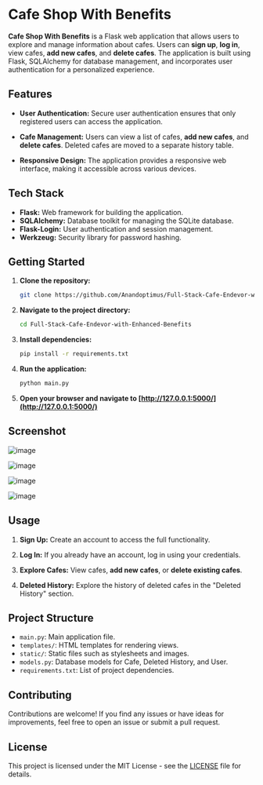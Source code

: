 # Cafe Shop With Benefits

**Cafe Shop With Benefits** is a Flask web application that allows users to explore and manage information about cafes. Users can **sign up**, **log in**, view cafes, **add new cafes**, and **delete cafes**. The application is built using Flask, SQLAlchemy for database management, and incorporates user authentication for a personalized experience.

## Features

- **User Authentication:** Secure user authentication ensures that only registered users can access the application.

- **Cafe Management:** Users can view a list of cafes, **add new cafes**, and **delete cafes**. Deleted cafes are moved to a separate history table.

- **Responsive Design:** The application provides a responsive web interface, making it accessible across various devices.

## Tech Stack

- **Flask:** Web framework for building the application.
- **SQLAlchemy:** Database toolkit for managing the SQLite database.
- **Flask-Login:** User authentication and session management.
- **Werkzeug:** Security library for password hashing.

## Getting Started

1. **Clone the repository:**

    ```bash
    git clone https://github.com/Anandoptimus/Full-Stack-Cafe-Endevor-with-Enhanced-Benefits.git
    ```

2. **Navigate to the project directory:**

    ```bash
    cd Full-Stack-Cafe-Endevor-with-Enhanced-Benefits
    ```

3. **Install dependencies:**

    ```bash
    pip install -r requirements.txt
    ```

4. **Run the application:**

    ```bash
    python main.py
    ```

5. **Open your browser and navigate to [http://127.0.0.1:5000/](http://127.0.0.1:5000/)**

## Screenshot

![image](https://github.com/Anandoptimus/Day88/assets/101982906/f3cc9b24-dbf0-44b8-b566-374499c8fff1)

![image](https://github.com/Anandoptimus/Day88/assets/101982906/ee8804ba-0e7e-4723-83a8-6b18da14673b)

![image](https://github.com/Anandoptimus/Day88/assets/101982906/491daf84-6e9a-4095-9b6a-205618878ccc)

![image](https://github.com/Anandoptimus/Day88/assets/101982906/ecc8cda9-2804-48c9-a709-d2b9412f8e7b)


## Usage

1. **Sign Up:** Create an account to access the full functionality.

2. **Log In:** If you already have an account, log in using your credentials.

3. **Explore Cafes:** View cafes, **add new cafes**, or **delete existing cafes**.

4. **Deleted History:** Explore the history of deleted cafes in the "Deleted History" section.

## Project Structure

- `main.py`: Main application file.
- `templates/`: HTML templates for rendering views.
- `static/`: Static files such as stylesheets and images.
- `models.py`: Database models for Cafe, Deleted History, and User.
- `requirements.txt`: List of project dependencies.

## Contributing

Contributions are welcome! If you find any issues or have ideas for improvements, feel free to open an issue or submit a pull request.

## License

This project is licensed under the MIT License - see the [LICENSE](LICENSE) file for details.
